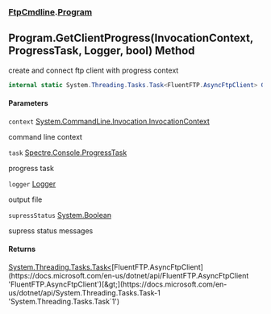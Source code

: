### [FtpCmdline](FtpCmdline.md 'FtpCmdline').[Program](Program.md 'FtpCmdline.Program')

## Program.GetClientProgress(InvocationContext, ProgressTask, Logger, bool) Method

create and connect ftp client with progress context

```csharp
internal static System.Threading.Tasks.Task<FluentFTP.AsyncFtpClient> GetClientProgress(System.CommandLine.Invocation.InvocationContext context, Spectre.Console.ProgressTask task, FtpCmdline.Logger logger, bool supressStatus=false);
```
#### Parameters

<a name='FtpCmdline.Program.GetClientProgress(System.CommandLine.Invocation.InvocationContext,Spectre.Console.ProgressTask,FtpCmdline.Logger,bool).context'></a>

`context` [System.CommandLine.Invocation.InvocationContext](https://docs.microsoft.com/en-us/dotnet/api/System.CommandLine.Invocation.InvocationContext 'System.CommandLine.Invocation.InvocationContext')

command line context

<a name='FtpCmdline.Program.GetClientProgress(System.CommandLine.Invocation.InvocationContext,Spectre.Console.ProgressTask,FtpCmdline.Logger,bool).task'></a>

`task` [Spectre.Console.ProgressTask](https://docs.microsoft.com/en-us/dotnet/api/Spectre.Console.ProgressTask 'Spectre.Console.ProgressTask')

progress task

<a name='FtpCmdline.Program.GetClientProgress(System.CommandLine.Invocation.InvocationContext,Spectre.Console.ProgressTask,FtpCmdline.Logger,bool).logger'></a>

`logger` [Logger](Logger.md 'FtpCmdline.Logger')

output file

<a name='FtpCmdline.Program.GetClientProgress(System.CommandLine.Invocation.InvocationContext,Spectre.Console.ProgressTask,FtpCmdline.Logger,bool).supressStatus'></a>

`supressStatus` [System.Boolean](https://docs.microsoft.com/en-us/dotnet/api/System.Boolean 'System.Boolean')

supress status messages

#### Returns
[System.Threading.Tasks.Task&lt;](https://docs.microsoft.com/en-us/dotnet/api/System.Threading.Tasks.Task-1 'System.Threading.Tasks.Task`1')[FluentFTP.AsyncFtpClient](https://docs.microsoft.com/en-us/dotnet/api/FluentFTP.AsyncFtpClient 'FluentFTP.AsyncFtpClient')[&gt;](https://docs.microsoft.com/en-us/dotnet/api/System.Threading.Tasks.Task-1 'System.Threading.Tasks.Task`1')